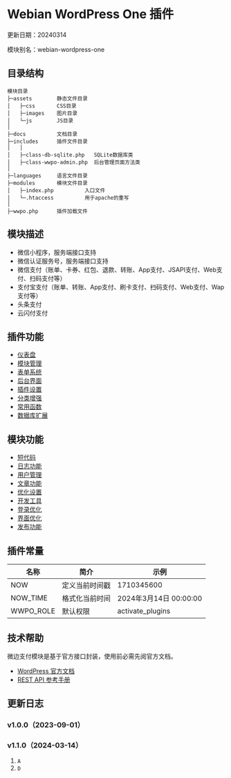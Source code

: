 # Webian WordPress One 插件
更新日期：20240314

模块别名：webian-wordpress-one

## 目录结构
```
模块目录
├─assets        静态文件目录
│   ├─css       CSS目录
│   ├─images    图片目录
│   └─js        JS目录
│
├─docs          文档目录
├─includes      插件文件目录
│   │
│   ├─class-db-sqlite.php   SQLite数据库类
│   ├─class-wwpo-admin.php  后台管理页面方法类
│
├─languages     语言文件目录
├─modules       模块文件目录
│   ├─index.php          入口文件
│   └─.htaccess          用于apache的重写
│
├─wwpo.php      插件加载文件
```

## 模块描述
 - 微信小程序，服务端接口支持
 - 微信认证服务号，服务端接口支持
 - 微信支付（账单、卡券、红包、退款、转账、App支付、JSAPI支付、Web支付、扫码支付等）
 - 支付宝支付（账单、转账、App支付、刷卡支付、扫码支付、Web支付、Wap支付等）
 - 头条支付
 - 云闪付支付

## 插件功能
- [仪表盘](./docs/dashboard.md)
- [模块管理](./docs/post.md)
- [表单系统](./docs/clearing.md)
- [后台界面](./docs/post.md)
- [插件设置](./docs/post.md)
- [分类增强](./docs/post.md)
- [常用函数](./docs/merchant.md)
- [数据库扩展](./docs/layout.md)

## 模块功能
- [短代码](./docs/merchant.md)
- [日志功能](./docs/log.md)
- [用户管理](./docs/user.md)
- [文章功能](./docs/post.md)
- [优化设置](./docs/post.md)
- [开发工具](./docs/payment.md)
- [登录优化](./docs/post.md)
- [界面优化](./docs/post.md)
- [发布功能](./docs/post.md)

## 插件常量
| 名称      | 简介           | 示例                   |
| --------- | -------------- | ---------------------- |
| NOW       | 定义当前时间戳 | 1710345600             |
| NOW_TIME  | 格式化当前时间 | 2024年3月14日 00:00:00 |
| WWPO_ROLE | 默认权限       | activate_plugins       |

## 技术帮助
微边支付模块是基于官方接口封装，使用前必需先阅官方文档。
 - [WordPress 官方文档](https://developer.wordpress.org)
 - [REST API 参考手册](https://developer.wordpress.org/rest-api/reference/)

## 更新日志
### v1.0.0（2023-09-01）
### v1.1.0（2024-03-14）
1. `A`
2. `D`

